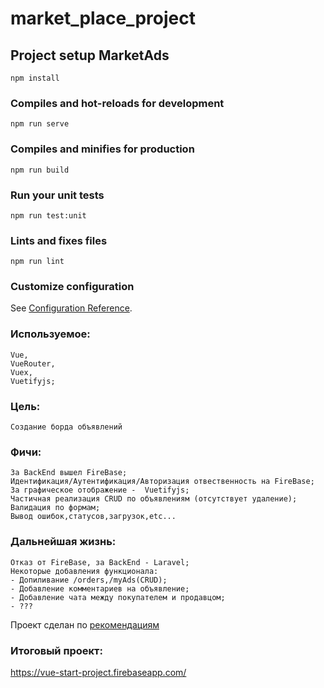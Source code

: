 # market_place_project

## Project setup MarketAds
```
npm install
```

### Compiles and hot-reloads for development
```
npm run serve
```

### Compiles and minifies for production
```
npm run build
```

### Run your unit tests
```
npm run test:unit
```

### Lints and fixes files
```
npm run lint
```

### Customize configuration
See [Configuration Reference](https://cli.vuejs.org/config/).

### Используемое: 

```
Vue,
VueRouter,
Vuex,
Vuetifyjs;
```
### Цель: 
```
Создание борда объявлений
```

### Фичи: 
```
За BackEnd вышел FireBase;
Идентификация/Аутентификация/Авторизация отвественность на FireBase;
За графическое отображение -  Vuetifyjs;
Частичная реализация CRUD по объявлениям (отсутствует удаление);
Валидация по формам;
Вывод ошибок,статусов,загрузок,etc...
```
### Дальнейшая жизнь: 
```
Отказ от FireBase, за BackEnd - Laravel;
Некоторые добавления функционала: 
- Допиливание /orders,/myAds(CRUD);
- Добавление комментариев на объявление;
- Добавление чата между покупателем и продавцом;
- ???
```
Проект сделан по [рекомендациям](https://vuejs.org/v2/style-guide/index.html)
### Итоговый проект: 
https://vue-start-project.firebaseapp.com/
